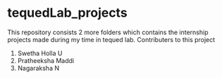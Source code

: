 # tequedLab_projects
This repository consists 2 more folders which contains the internship projects made during my time in tequed lab.
Contributers to this project 

1) Swetha Holla U
2) Pratheeksha Maddi
3) Nagaraksha N
